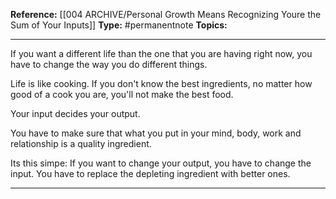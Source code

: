 **Reference:** [[004 ARCHIVE/Personal Growth Means Recognizing Youre the Sum of Your Inputs]]
**Type:** #permanentnote 
**Topics:** 

----
If you want a different life than the one that you are having right now, you have to change the way you do different things. 


Life is like cooking. If you don't know the best ingredients, no matter how good of a cook you are, you'll not make the best food.

Your input decides your output. 

You have to make sure that what you put in your mind, body, work and relationship is a quality ingredient.

Its this simpe: If you want to change your output, you have to change the input. You have to replace the depleting ingredient with better ones.

----

